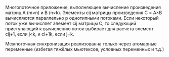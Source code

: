 Многопоточное приложение, выполняющее вычисление произведения матриц A (m×n) и B (n×k). Элементы cij матрицы произведения С = A×B вычисляются параллельно p однотипными потоками. Если некоторый поток уже вычисляет элемент cij матрицы C, то следующий приступающий к вычислению поток выбирает для расчета элемент cij+1, если j<k, и ci+1k, если j=k. 

Межпоточная синхронизация реализованна только через атомарные переменные (избегая тяжёлых мьютексов, условных переменных и т.д.)

